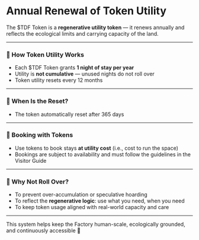 # Annual Renewal of Token Utility

The $TDF Token is a **regenerative utility token** — it renews annually and reflects the ecological limits and carrying capacity of the land.

---

### 🔁 How Token Utility Works
- Each $TDF Token grants **1 night of stay per year**
- Utility is **not cumulative** — unused nights do not roll over
- Token utility resets every 12 months

---

### 📆 When Is the Reset?
- The token automatically reset after 365 days

---

### 🧾 Booking with Tokens
- Use tokens to book stays **at utility cost** (i.e., cost to run the space)
- Bookings are subject to availability and must follow the guidelines in the Visitor Guide

---

### 🧠 Why Not Roll Over?
- To prevent over-accumulation or speculative hoarding
- To reflect the **regenerative logic**: use what you need, when you need
- To keep token usage aligned with real-world capacity and care

---

This system helps keep the Factory human-scale, ecologically grounded, and continuously accessible 💫
